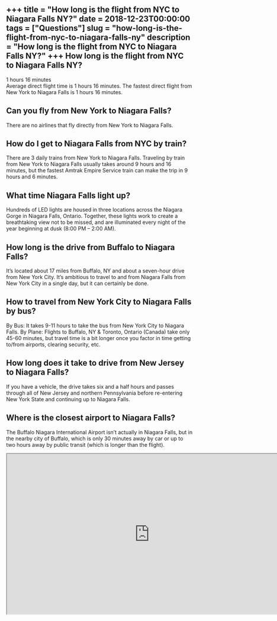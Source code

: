 +++
title = "How long is the flight from NYC to Niagara Falls NY?"
date = 2018-12-23T00:00:00
tags = ["Questions"]
slug = "how-long-is-the-flight-from-nyc-to-niagara-falls-ny"
description = "How long is the flight from NYC to Niagara Falls NY?"
+++
How long is the flight from NYC to Niagara Falls NY?
----------------------------------------------------

1 hours 16 minutes  
Average direct flight time is 1 hours 16 minutes. The fastest direct flight from New York to Niagara Falls is 1 hours 16 minutes.

Can you fly from New York to Niagara Falls?
-------------------------------------------

There are no airlines that fly directly from New York to Niagara Falls.

How do I get to Niagara Falls from NYC by train?
------------------------------------------------

There are 3 daily trains from New York to Niagara Falls. Traveling by train from New York to Niagara Falls usually takes around 9 hours and 16 minutes, but the fastest Amtrak Empire Service train can make the trip in 9 hours and 6 minutes.

What time Niagara Falls light up?
---------------------------------

Hundreds of LED lights are housed in three locations across the Niagara Gorge in Niagara Falls, Ontario. Together, these lights work to create a breathtaking view not to be missed, and are illuminated every night of the year beginning at dusk (8:00 PM – 2:00 AM).

How long is the drive from Buffalo to Niagara Falls?
----------------------------------------------------

It’s located about 17 miles from Buffalo, NY and about a seven-hour drive from New York City. It’s ambitious to travel to and from Niagara Falls from New York City in a single day, but it can certainly be done.

How to travel from New York City to Niagara Falls by bus?
---------------------------------------------------------

By Bus: It takes 9-11 hours to take the bus from New York City to Niagara Falls. By Plane: Flights to Buffalo, NY &amp; Toronto, Ontario (Canada) take only 45-60 minutes, but travel time is a bit longer once you factor in time getting to/from airports, clearing security, etc.

How long does it take to drive from New Jersey to Niagara Falls?
----------------------------------------------------------------

If you have a vehicle, the drive takes six and a half hours and passes through all of New Jersey and northern Pennsylvania before re-entering New York State and continuing up to Niagara Falls.

Where is the closest airport to Niagara Falls?
----------------------------------------------

The Buffalo Niagara International Airport isn’t actually in Niagara Falls, but in the nearby city of Buffalo, which is only 30 minutes away by car or up to two hours away by public transit (which is longer than the flight).

<iframe allow="accelerometer; autoplay; clipboard-write; encrypted-media; gyroscope; picture-in-picture" allowfullscreen="" class="__youtube_prefs__  epyt-is-override  no-lazyload" data-no-lazy="1" data-origheight="433" data-origwidth="770" data-skipgform_ajax_framebjll="" height="433" id="_ytid_77441" loading="lazy" src="https://www.youtube.com/embed/gpnnfuSYv78?enablejsapi=1&autoplay=0&cc_load_policy=0&cc_lang_pref=&iv_load_policy=1&loop=0&modestbranding=0&rel=1&fs=1&playsinline=0&autohide=2&theme=dark&color=red&controls=1&" title="YouTube player" width="770"></iframe>